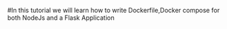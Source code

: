 #In this tutorial we will learn how to write Dockerfile,Docker compose for both NodeJs and a Flask Application

